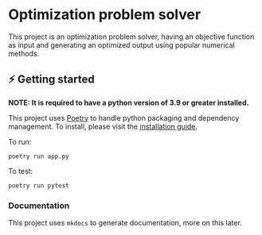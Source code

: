# Optimization problem solver

This project is an optimization problem solver, having an objective function as input and generating an optimized output using popular numerical methods.

## ⚡ Getting started

**NOTE: It is required to have a python version of 3.9 or greater installed.**

This project uses [Poetry](https://python-poetry.org/) to handle python packaging and dependency management. To install, please visit the [installation guide](https://python-poetry.org/docs/).

To run:

`poetry run app.py`

To test:

`poetry run pytest`

### Documentation

This project uses `mkdocs` to generate documentation, more on this later.
